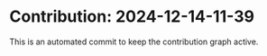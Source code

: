 # Contribution: 2024-12-14-11-39
This is an automated commit to keep the contribution graph active.

